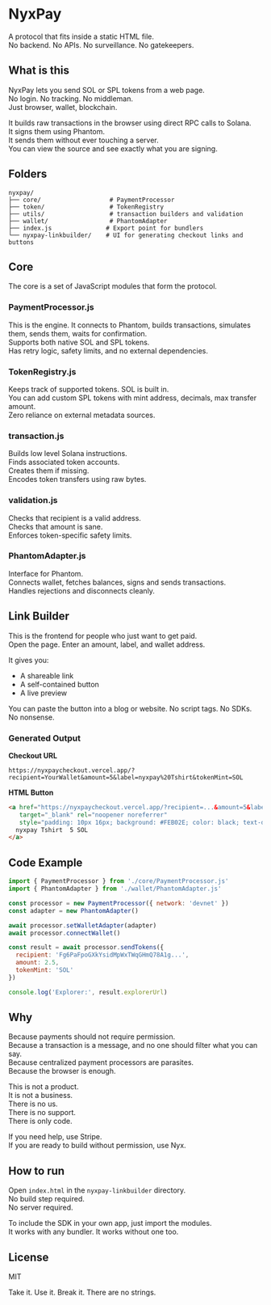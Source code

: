 # NyxPay

A protocol that fits inside a static HTML file.  
No backend. No APIs. No surveillance. No gatekeepers.

## What is this

NyxPay lets you send SOL or SPL tokens from a web page.  
No login. No tracking. No middleman.  
Just browser, wallet, blockchain.

It builds raw transactions in the browser using direct RPC calls to Solana.  
It signs them using Phantom.  
It sends them without ever touching a server.  
You can view the source and see exactly what you are signing.

## Folders

```
nyxpay/
├── core/                   # PaymentProcessor
├── token/                  # TokenRegistry
├── utils/                  # transaction builders and validation
├── wallet/                 # PhantomAdapter
├── index.js               # Export point for bundlers
└── nyxpay-linkbuilder/    # UI for generating checkout links and buttons
```

## Core

The core is a set of JavaScript modules that form the protocol.

### PaymentProcessor.js

This is the engine. It connects to Phantom, builds transactions, simulates them, sends them, waits for confirmation.  
Supports both native SOL and SPL tokens.  
Has retry logic, safety limits, and no external dependencies.

### TokenRegistry.js

Keeps track of supported tokens. SOL is built in.  
You can add custom SPL tokens with mint address, decimals, max transfer amount.  
Zero reliance on external metadata sources.

### transaction.js

Builds low level Solana instructions.  
Finds associated token accounts.  
Creates them if missing.  
Encodes token transfers using raw bytes.

### validation.js

Checks that recipient is a valid address.  
Checks that amount is sane.  
Enforces token-specific safety limits.

### PhantomAdapter.js

Interface for Phantom.  
Connects wallet, fetches balances, signs and sends transactions.  
Handles rejections and disconnects cleanly.

## Link Builder

This is the frontend for people who just want to get paid.  
Open the page. Enter an amount, label, and wallet address.  

It gives you:
- A shareable link  
- A self-contained button  
- A live preview

You can paste the button into a blog or website. No script tags. No SDKs. No nonsense.

### Generated Output

**Checkout URL**  
```
https://nyxpaycheckout.vercel.app/?recipient=YourWallet&amount=5&label=nyxpay%20Tshirt&tokenMint=SOL
```

**HTML Button**  
```html
<a href="https://nyxpaycheckout.vercel.app/?recipient=...&amount=5&label=nyxpay%20Tshirt&tokenMint=SOL"
   target="_blank" rel="noopener noreferrer"
   style="padding: 10px 16px; background: #FEB02E; color: black; text-decoration: none; border-radius: 6px; font-weight: bold;">
  nyxpay Tshirt  5 SOL
</a>
```

## Code Example

```js
import { PaymentProcessor } from './core/PaymentProcessor.js'
import { PhantomAdapter } from './wallet/PhantomAdapter.js'

const processor = new PaymentProcessor({ network: 'devnet' })
const adapter = new PhantomAdapter()

await processor.setWalletAdapter(adapter)
await processor.connectWallet()

const result = await processor.sendTokens({
  recipient: 'Fg6PaFpoGXkYsidMpWxTWqGHmQ78A1g...',
  amount: 2.5,
  tokenMint: 'SOL'
})

console.log('Explorer:', result.explorerUrl)
```

## Why

Because payments should not require permission.  
Because a transaction is a message, and no one should filter what you can say.  
Because centralized payment processors are parasites.  
Because the browser is enough.

This is not a product.  
It is not a business.  
There is no us.  
There is no support.  
There is only code.

If you need help, use Stripe.  
If you are ready to build without permission, use Nyx.

## How to run

Open `index.html` in the `nyxpay-linkbuilder` directory.  
No build step required.  
No server required.

To include the SDK in your own app, just import the modules.  
It works with any bundler. It works without one too.

## License

MIT

Take it. Use it. Break it. There are no strings.